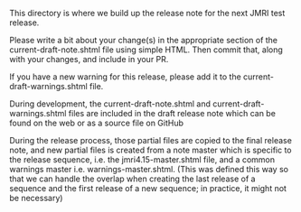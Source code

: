 This directory is where we build up the release note for the next JMRI test release.

Please write a bit about your change(s) in the appropriate section of the current-draft-note.shtml file using simple HTML. Then commit that, 
along with your changes, and include in your PR.

If you have a new warning for this release, please add it to the current-draft-warnings.shtml file.

During development, the current-draft-note.shtml and current-draft-warnings.shtml files are included in the draft release note which can be 
found on the web or as a source file on GitHub

During the release process, those partial files are copied to the final release note, and new partial files is created from a note master which is 
specific to the release sequence, i.e. the jmri4.15-master.shtml file, and a common warnings master i.e. warnings-master.shtml. (This was 
defined this way so that we can handle the overlap when creating the last release of a sequence and the first release of a new sequence; in 
practice, it might not be necessary)
